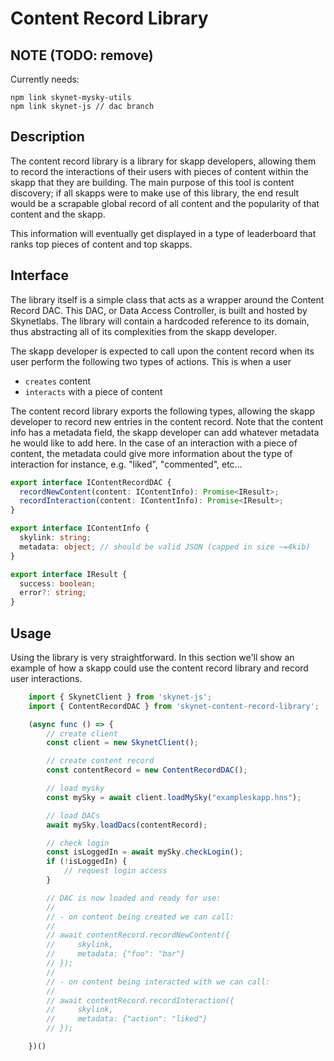 # Content Record Library

## NOTE (TODO: remove)

Currently needs:

```
npm link skynet-mysky-utils
npm link skynet-js // dac branch
```

## Description

The content record library is a library for skapp developers, allowing them to
record the interactions of their users with pieces of content within the skapp
that they are building. The main purpose of this tool is content discovery; if
all skapps were to make use of this library, the end result would be a scrapable
global record of all content and the popularity of that content and the skapp.

This information will eventually get displayed in a type of leaderboard that
ranks top pieces of content and top skapps.

## Interface

The library itself is a simple class that acts as a wrapper around the Content
Record DAC. This DAC, or Data Access Controller, is built and hosted by
Skynetlabs. The library will contain a hardcoded reference to its domain, thus
abstracting all of its complexities from the skapp developer.

The skapp developer is expected to call upon the content record when its user
perform the following two types of actions. This is when a user

- `creates` content
- `interacts` with a piece of content

The content record library exports the following types, allowing the skapp
developer to record new entries in the content record. Note that the content
info has a metadata field, the skapp developer can add whatever metadata he
would like to add here. In the case of an interaction with a piece of content,
the metadata could give more information about the type of interaction for
instance, e.g. "liked", "commented", etc...

```typescript
export interface IContentRecordDAC {
  recordNewContent(content: IContentInfo): Promise<IResult>;
  recordInteraction(content: IContentInfo): Promise<IResult>;
}

export interface IContentInfo {
  skylink: string;
  metadata: object; // should be valid JSON (capped in size ~=4kib)
}

export interface IResult {
  success: boolean;
  error?: string;
}
```

## Usage

Using the library is very straightforward. In this section we'll show an example
of how a skapp could use the content record library and record user interactions.

```typescript
    import { SkynetClient } from 'skynet-js';
    import { ContentRecordDAC } from 'skynet-content-record-library';

    (async func () => {
        // create client
        const client = new SkynetClient();

        // create content record
        const contentRecord = new ContentRecordDAC();

        // load mysky
        const mySky = await client.loadMySky("exampleskapp.hns");

        // load DACs
        await mySky.loadDacs(contentRecord);

        // check login
        const isLoggedIn = await mySky.checkLogin();
        if (!isLoggedIn) {
            // request login access
        }

        // DAC is now loaded and ready for use:
        //
        // - on content being created we can call:
        //
        // await contentRecord.recordNewContent({
        //     skylink,
        //     metadata: {"foo": "bar"}
        // });
        //
        // - on content being interacted with we can call:
        //
        // await contentRecord.recordInteraction({
        //     skylink,
        //     metadata: {"action": "liked"}
        // });

    })()
```
